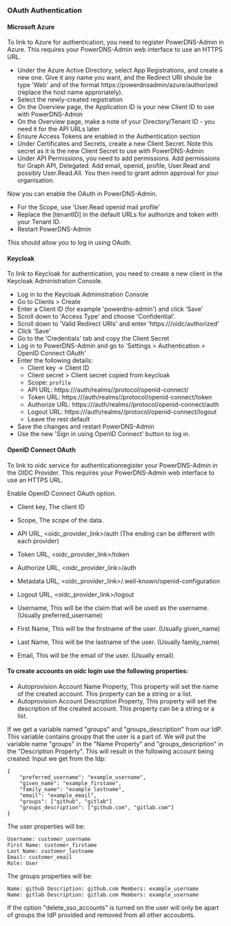 ### OAuth Authentication

#### Microsoft Azure

To link to Azure for authentication, you need to register PowerDNS-Admin in Azure.  This requires your PowerDNS-Admin web interface to use an HTTPS URL.

* Under the Azure Active Directory, select App Registrations, and create a new one.  Give it any name you want, and the Redirect URI shoule be type 'Web' and of the format https://powerdnsadmin/azure/authorized (replace the host name approriately).
* Select the newly-created registration
* On the Overview page, the Application ID is your new Client ID to use with PowerDNS-Admin
* On the Overview page, make a note of your Directory/Tenant ID - you need it for the API URLs later
* Ensure Access Tokens are enabled in the Authentication section
* Under Certificates and Secrets, create a new Client Secret.  Note this secret as it is the new Client Secret to use with PowerDNS-Admin
* Under API Permissions, you need to add permissions.  Add permissions for Graph API, Delegated.  Add email, openid, profile, User.Read and possibly User.Read.All.  You then need to grant admin approval for your organisation.

Now you can enable the OAuth in PowerDNS-Admin.
* For the Scope, use 'User.Read openid mail profile'
* Replace the [tenantID] in the default URLs for authorize and token with your Tenant ID.
* Restart PowerDNS-Admin

This should allow you to log in using OAuth.

#### Keycloak

To link to Keycloak for authentication, you need to create a new client in the Keycloak Administration Console. 
* Log in to the Keycloak Administration Console
* Go to Clients > Create
* Enter a Client ID (for example 'powerdns-admin') and click 'Save'
* Scroll down to 'Access Type' and choose 'Confidential'.
* Scroll down to 'Valid Redirect URIs' and enter 'https://<pdnsa address>/oidc/authorized'
* Click 'Save'
* Go to the 'Credentials' tab and copy the Client Secret
* Log in to PowerDNS-Admin and go to 'Settings > Authentication > OpenID Connect OAuth'
* Enter the following details:
  * Client key -> Client ID
  * Client secret > Client secret copied from keycloak
  * Scope: `profile`
  * API URL: https://<keycloak url>/auth/realms/<realm>/protocol/openid-connect/
  * Token URL: https://<keycloak url>/auth/realms/<realm>/protocol/openid-connect/token
  * Authorize URL: https://<keycloak url>/auth/realms/<realm>/protocol/openid-connect/auth
  * Logout URL: https://<keycloak url>/auth/realms/<realm>/protocol/openid-connect/logout
  * Leave the rest default
* Save the changes and restart PowerDNS-Admin
* Use the new 'Sign in using OpenID Connect' button to log in.

#### OpenID Connect OAuth
To link to oidc service for authenticationregister your PowerDNS-Admin in the OIDC Provider. This requires your PowerDNS-Admin web interface to use an HTTPS URL.

Enable OpenID Connect OAuth option.
* Client key, The client ID
* Scope, The scope of the data.
* API URL, <oidc_provider_link>/auth (The ending can be different with each provider)
* Token URL, <oidc_provider_link>/token 
* Authorize URL, <oidc_provider_link>/auth
* Metadata URL, <oidc_provider_link>/.well-known/openid-configuration
* Logout URL, <oidc_provider_link>/logout

* Username, This will be the claim that will be used as the username. (Usually preferred_username)
* First Name, This will be the firstname of the user. (Usually given_name)
* Last Name, This will be the lastname of the user. (Usually family_name)
* Email, This will be the email of the user. (Usually email)

#### To create accounts on oidc login use the following properties:
* Autoprovision Account Name Property, This property will set the name of the created account.
  This property can be a string or a list.
* Autoprovision Account Description Property, This property will set the description of the created account.
  This property can be a string or a list.

If we get a variable named "groups" and "groups_description" from our IdP.
This variable contains groups that the user is a part of.
We will put the variable name "groups" in the "Name Property" and "groups_description" in the "Description Property".
This will result in the following account being created:
Input we get from the Idp:

```
{
	"preferred_username": "example_username",
	"given_name": "example_firstame",
	"family_name": "example_lastname",
	"email": "example_email",
	"groups": ["github", "gitlab"]
	"groups_description": ["github.com", "gitlab.com"]
}
```

The user properties will be:
```
Username: customer_username
First Name: customer_firstame
Last Name: customer_lastname
Email: customer_email
Role: User
```

The groups properties will be:
```
Name: github Description: github.com Members: example_username
Name: gitlab Description: gitlab.com Members: example_username
```	

If the option "delete_sso_accounts" is turned on the user will only be apart of groups the IdP provided and removed from all other accoubnts.
